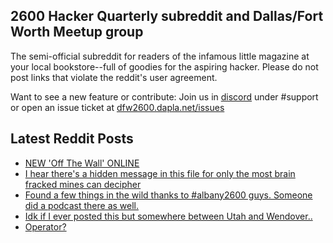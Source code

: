 ## 2600 Hacker Quarterly subreddit and Dallas/Fort Worth Meetup group
The semi-official subreddit for readers of the infamous little magazine at your local bookstore--full of goodies for the aspiring hacker. Please do not post links that violate the reddit's user agreement.

Want to see a new feature or contribute: 
Join us in [discord](https://dfw2600.dapla.net/chat) under #support or open an issue ticket at [dfw2600.dapla.net/issues](https://dfw2600.dapla.net/issues)

## Latest Reddit Posts
<!-- BLOG-POST-LIST:START -->
- [NEW 'Off The Wall' ONLINE](https://2600.com/wall/06-02-2024)
- [I hear there's a hidden message in this file for only the most brain fracked mines can decipher](https://www.reddit.com/r/2600/comments/1ak5fw0/i_hear_theres_a_hidden_message_in_this_file_for/)
- [Found a few things in the wild thanks to #albany2600 guys. Someone did a podcast there as well.](https://www.reddit.com/r/2600/comments/1ai9nn8/found_a_few_things_in_the_wild_thanks_to/)
- [Idk if I ever posted this but somewhere between Utah and Wendover..](https://www.reddit.com/r/2600/comments/1afbwgn/idk_if_i_ever_posted_this_but_somewhere_between/)
- [Operator?](https://www.reddit.com/r/2600/comments/1aez1hu/operator/)
<!-- BLOG-POST-LIST:END -->
